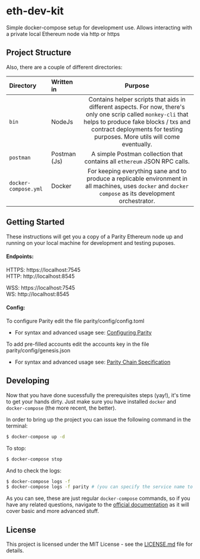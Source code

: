 # eth-dev-kit
Simple docker-compose setup for development use.  Allows interacting with a private local Ethereum node via http or https

## Project Structure

Also, there are a couple of different directories:

| Directory               | Written in          | Purpose                                                                                                                                                                                                                                    |
|:------------------------|:--------------------|:--------------------------------------------------------------------------------------------------------------------------------------------------------------------------------------------------------------------------------------------:|
| `bin`                   | NodeJs              | Contains helper scripts that aids in different aspects. For now, there's only one scrip called `monkey-cli` that helps to produce fake blocks / txs and contract deployments for testing purposes. More utils will come eventually.        |
| `postman`               | Postman (Js)        | A simple Postman collection that contains all `ethereum` JSON RPC calls.                                                                                                                                                                   |
| `docker-compose.yml`    | Docker              | For keeping everything sane and to produce a replicable environment in all machines, uses `docker` and `docker compose` as its development orchestrator.                                                                                 |

## Getting Started

These instructions will get you a copy of a Parity Ethereum node up and running on your local machine for development and testing puposes.

#### Endpoints:
HTTPS: https://localhost:7545 \
HTTP:  http://localhost:8545

WSS: https://localhost:7545 \
WS:  http://localhost:8545

#### Config:
To configure Parity edit the file parity/config/config.toml
 - For syntax and advanced usage see: [Configuring Parity](https://wiki.parity.io/Configuring-Parity-Ethereum)

To add pre-filled accounts edit the accounts key in the file parity/config/genesis.json
 - For syntax and advanced usage see: [Parity Chain Specification](https://wiki.parity.io/Chain-specification)


## Developing

Now that you have done sucessfully the prerequisites steps (yay!), it's time to get your hands dirty. Just make sure you have installed `docker` and `docker-compose` (the more recent, the better).

In order to bring up the project you can issue the following command in the terminal:

```sh
$ docker-compose up -d
```

To stop:

```sh
$ docker-compose stop
```
And to check the logs:

```sh
$ docker-compose logs -f
$ docker-compose logs -f parity # (you can specify the service name to gather specific logs also)
```

As you can see, these are just regular `docker-compose` commands, so if you have any related questions, navigate to the [official documentation](https://docs.docker.com/compose/) as it will cover basic and more advanced stuff.

## License

This project is licensed under the MIT License - see the [LICENSE.md](LICENSE.md) file for details.
